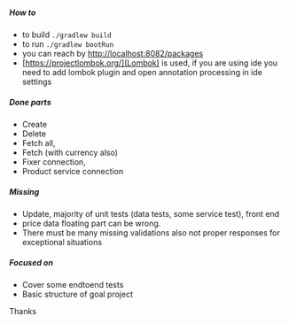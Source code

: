 ##### How to
- to build `./gradlew build`
- to run `./gradlew bootRun`
- you can reach by 
[http://localhost:8082/packages]()
- [https://projectlombok.org/](Lombok) is used, if you are using ide you need to add lombok plugin and open annotation processing in ide settings

#####  Done parts
 - Create 
 - Delete 
 - Fetch all, 
 - Fetch (with currency also)
 - Fixer connection, 
 - Product  service connection
##### Missing
 - Update, majority of unit tests (data tests, some service test), front end
 - price data floating part can be wrong.
 - There must be many missing validations also not proper responses for exceptional situations
##### Focused on
 - Cover some endtoend tests
 - Basic structure of goal project
 
 Thanks
  
 
